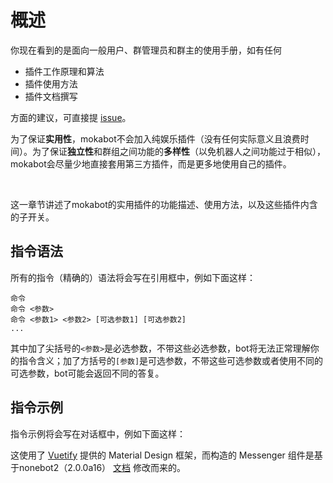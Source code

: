# 概述

你现在看到的是面向一般用户、群管理员和群主的使用手册，如有任何

 - 插件工作原理和算法
 - 插件使用方法
 - 插件文档撰写

方面的建议，可直接提 [issue](https://github.com/MokaDevelopers/mokabot2/issues)。

为了保证**实用性**，mokabot不会加入纯娱乐插件（没有任何实际意义且浪费时间）。为了保证**独立性**和群组之间功能的**多样性**（以免机器人之间功能过于相似），mokabot会尽量少地直接套用第三方插件，而是更多地使用自己的插件。

<br>

这一章节讲述了mokabot的实用插件的功能描述、使用方法，以及这些插件内含的子开关。

## 指令语法

所有的指令（精确的）语法将会写在引用框中，例如下面这样：

```
命令
命令 <参数>
命令 <参数1> <参数2> [可选参数1] [可选参数2]
...
```

其中加了尖括号的`<参数>`是必选参数，不带这些必选参数，bot将无法正常理解你的指令含义；加了方括号的`[参数]`是可选参数，不带这些可选参数或者使用不同的可选参数，bot可能会返回不同的答复。

## 指令示例

指令示例将会写在对话框中，例如下面这样：

<ClientOnly>
  <Messenger :messages="[
    { position: 'right', msg: '这是一条指令示例' },
    { position: 'left', msg: '这是mokabot可能予以的答复' },
    { position: 'center', msg: '你与mokabot已点亮 聊得燚燚83🔥 超过10天，聊得燚燚83🔥 标识已升级为 聊得燚燚84🔥' },
    { position: 'right', msg: '这又是一条指令示例' },
    { position: 'left', msg: '【这表示mokabot发送了一张图片.jpg】' },
  ]"></Messenger>
</ClientOnly>

这使用了 [Vuetify](https://vuetifyjs.com/) 提供的 Material Design 框架，而构造的 Messenger 组件是基于nonebot2（2.0.0a16） [文档](https://61d3d9dbcadf413fd3238e89--nonebot2.netlify.app/guide/cqhttp-guide.html#%E5%8E%86%E5%8F%B2%E6%80%A7%E7%9A%84%E7%AC%AC%E4%B8%80%E6%AC%A1%E5%AF%B9%E8%AF%9D) 修改而来的。